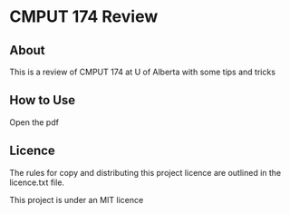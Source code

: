 
# CMPUT 174 Review

## About

This is a review of CMPUT 174 at U of Alberta with some tips and tricks

## How to Use

Open the pdf

## Licence

The rules for copy and distributing this project licence are 
outlined in the licence.txt file.

This project is under an MIT licence 
